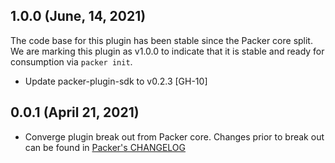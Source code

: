 ## 1.0.0 (June, 14, 2021)
The code base for this plugin has been stable since the Packer core split.
We are marking this plugin as v1.0.0 to indicate that it is stable and ready for consumption via `packer init`.

* Update packer-plugin-sdk to v0.2.3 [GH-10]

## 0.0.1 (April 21, 2021)

* Converge plugin break out from Packer core. Changes prior to break out can be found in [Packer's CHANGELOG](https://github.com/hashicorp/packer/blob/master/CHANGELOG.md)

